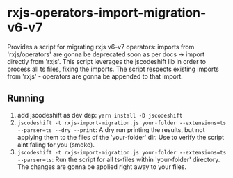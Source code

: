 # rxjs-operators-import-migration-v6-v7

Provides a script for migrating rxjs v6-v7 operators: imports from 'rxjs/operators' are gonna be deprecated soon as per docs -> import directly from 'rxjs'. This script leverages the jscodeshift lib in order to process all ts files, fixing the imports. The script respects existing imports from 'rxjs' - operators are gonna be appended to that import. 

## Running

1. add jscodeshift as dev dep: `yarn install -D jscodeshift`
2. `jscodeshift -t rxjs-import-migration.js your-folder --extensions=ts --parser=ts --dry --print`: A dry run printing the results, but not applying them to the files of the 'your-folder' dir. Use to verify the script aint faling for you (smoke).
3. `jscodeshift -t rxjs-import-migration.js your-folder --extensions=ts --parser=ts`: Run the script for all ts-files within 'your-folder' directory. The changes are gonna be applied right away to your files.
